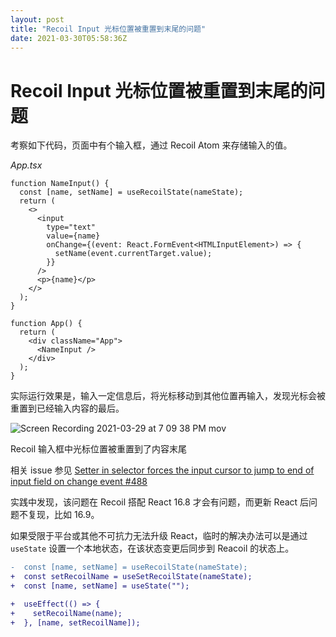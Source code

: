 ```yaml
---
layout: post
title: "Recoil Input 光标位置被重置到末尾的问题"
date: 2021-03-30T05:58:36Z
---
```

# Recoil Input 光标位置被重置到末尾的问题

考察如下代码，页面中有个输入框，通过 Recoil Atom 来存储输入的值。

_App.tsx_
```tsx
function NameInput() {
  const [name, setName] = useRecoilState(nameState);
  return (
    <>
      <input
        type="text"
        value={name}
        onChange={(event: React.FormEvent<HTMLInputElement>) => {
          setName(event.currentTarget.value);
        }}
      />
      <p>{name}</p>
    </>
  );
}

function App() {
  return (
    <div className="App">
      <NameInput />
    </div>
  );
}
```

实际运行效果是，输入一定信息后，将光标移动到其他位置再输入，发现光标会被重置到已经输入内容的最后。


![Screen Recording 2021-03-29 at 7 09 38 PM mov](https://user-images.githubusercontent.com/3783096/112829775-2f827280-90c4-11eb-894a-5a0607dd843d.gif)

<p align=“center”>Recoil 输入框中光标位置被重置到了内容末尾</p>

相关 issue 参见 [Setter in selector forces the input cursor to jump to end of input field on change event #488](https://github.com/facebookexperimental/Recoil/issues/488)

实践中发现，该问题在 Recoil 搭配 React 16.8 才会有问题，而更新 React 后问题不复现，比如 16.9。

如果受限于平台或其他不可抗力无法升级 React，临时的解决办法可以是通过 `useState` 设置一个本地状态，在该状态变更后同步到 Reacoil 的状态上。

```diff
-  const [name, setName] = useRecoilState(nameState);
+  const setRecoilName = useSetRecoilState(nameState);
+  const [name, setName] = useState("");

+  useEffect(() => {
+    setRecoilName(name);
+  }, [name, setRecoilName]);

```



